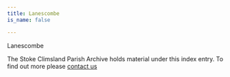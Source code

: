 ```yaml
---
title: Lanescombe
is_name: false

---
```


Lanescombe


The Stoke Climsland Parish Archive holds material under this index entry. To find out more please [contact us](/contact/)
